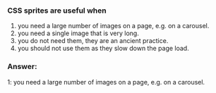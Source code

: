 ### CSS sprites are useful when

1. you need a large number of images on a page, e.g. on a carousel.
2. you need a single image that is very long.
3. you do not need them, they are an ancient practice.
4. you should not use them as they slow down the page load.

### Answer:

1: you need a large number of images on a page, e.g. on a carousel.
